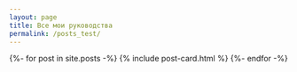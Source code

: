 ```yaml
---
layout: page
title: Все мои руководства
permalink: /posts_test/
---
```


<div class="post-grid">
  {%- for post in site.posts -%}
    {% include post-card.html %}
  {%- endfor -%}
</div>